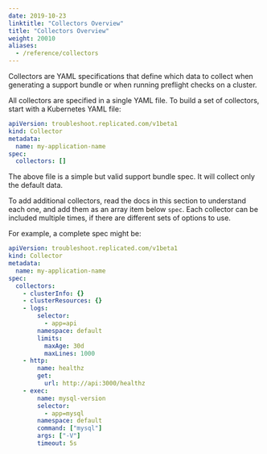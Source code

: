 ```yaml
---
date: 2019-10-23
linktitle: "Collectors Overview"
title: "Collectors Overview"
weight: 20010
aliases:
  - /reference/collectors
---
```


Collectors are YAML specifications that define which data to collect when generating a support bundle or when running preflight checks on a cluster.

All collectors are specified in a single YAML file. To build a set of collectors, start with a Kubernetes YAML file:

```yaml
apiVersion: troubleshoot.replicated.com/v1beta1
kind: Collector
metadata:
  name: my-application-name
spec:
  collectors: []
```

The above file is a simple but valid support bundle spec. It will collect only the default data.

To add additional collectors, read the docs in this section to understand each one, and add them as an array item below `spec`. Each collector can be included multiple times, if there are different sets of options to use.

For example, a complete spec might be:

```yaml
apiVersion: troubleshoot.replicated.com/v1beta1
kind: Collector
metadata:
  name: my-application-name
spec:
  collectors:
    - clusterInfo: {}
    - clusterResources: {}
    - logs:
        selector:
          - app=api
        namespace: default
        limits:
          maxAge: 30d
          maxLines: 1000
    - http:
        name: healthz
        get:
          url: http://api:3000/healthz
    - exec:
        name: mysql-version
        selector:
          - app=mysql
        namespace: default
        command: ["mysql"]
        args: ["-V"]
        timeout: 5s
```
